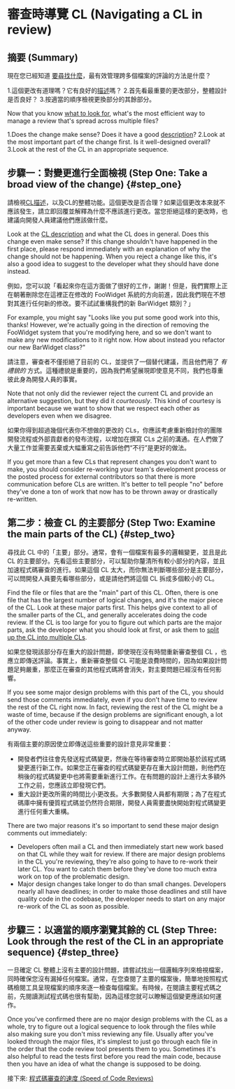 # 審查時導覽 CL (Navigating a CL in review)

## 摘要 (Summary)

現在您已經知道 [要尋找什麼](looking-for.md)，最有效管理跨多個檔案的評論的方法是什麼？

1.這個更改有道理嗎？它有良好的[描述](../developer/cl-descriptions.md)嗎？
2.首先看最重要的更改部分，整體設計是否良好？
3.按適當的順序檢視更換部分的其餘部分。

Now that you know [what to look for](looking-for.md), what's the most efficient
way to manage a review that's spread across multiple files?

1.Does the change make sense? Does it have a good
  [description](../developer/cl-descriptions.md)?
2.Look at the most important part of the change first. Is it well-designed
  overall?
3.Look at the rest of the CL in an appropriate sequence.

## 步驟一：對變更進行全面檢視 (Step One: Take a broad view of the change) {#step_one}

請檢視[CL描述](../developer/cl-descriptions.md)，以及CL的整體功能。這個更改是否合理？如果這個更改本來就不應該發生，請立即回覆並解釋為什麼不應該進行更改。當您拒絕這樣的更改時，也建議向開發人員建議他們應該做什麼。

Look at the [CL description](../developer/cl-descriptions.md) and what the CL
does in general. Does this change even make sense? If this change shouldn't have
happened in the first place, please respond immediately with an explanation of
why the change should not be happening. When you reject a change like this, it's
also a good idea to suggest to the developer what they should have done instead.

例如，您可以說「看起來你在這方面做了很好的工作，謝謝！但是，我們實際上正在朝著刪除您在這裡正在修改的 FooWidget 系統的方向前進，因此我們現在不想對其進行任何新的修改。要不試試重構我們的新 BarWidget 類別？」

For example, you might say "Looks like you put some good work into this, thanks!
However, we're actually going in the direction of removing the FooWidget system
that you're modifying here, and so we don't want to make any new modifications
to it right now. How about instead you refactor our new BarWidget class?"

請注意，審查者不僅拒絕了目前的 CL，並提供了一個替代建議，而且他們用了 *有禮貌的* 方式。這種禮貌是重要的，因為我們希望展現即使意見不同，我們也尊重彼此身為開發人員的事實。

Note that not only did the reviewer reject the current CL and provide an
alternative suggestion, but they did it *courteously*. This kind of courtesy is
important because we want to show that we respect each other as developers even
when we disagree.

如果你得到超過幾個代表你不想做的更改的 CLs，你應該考慮重新檢討你的團隊開發流程或外部貢獻者的發布流程，以增加在撰寫 CLs 之前的溝通。在人們做了大量工作並需要丟棄或大幅重寫之前告訴他們“不行”是更好的做法。

If you get more than a few CLs that represent changes you don't want to make,
you should consider re-working your team's development process or the posted
process for external contributors so that there is more communication before CLs
are written. It's better to tell people "no" before they've done a ton of work
that now has to be thrown away or drastically re-written.

## 第二步：檢查 CL 的主要部分 (Step Two: Examine the main parts of the CL) {#step_two}

尋找此 CL 中的「主要」部分。通常，會有一個檔案有最多的邏輯變更，並且是此 CL 的主要部分。先看這些主要部分，可以幫助你釐清所有較小部分的內容，並且加速程式碼審查的進行。如果這個 CL 太大，而你無法判斷哪些部分是主要部分，可以問開發人員要先看哪些部分，或是請他們將這個 CL 拆成多個較小的 CL。

Find the file or files that are the "main" part of this CL. Often, there is one
file that has the largest number of logical changes, and it's the major piece of
the CL. Look at these major parts first. This helps give context to all of the
smaller parts of the CL, and generally accelerates doing the code review. If the
CL is too large for you to figure out which parts are the major parts, ask the
developer what you should look at first, or ask them to
[split up the CL into multiple CLs](../developer/small-cls.md).

如果您發現該部分存在重大的設計問題，即使現在沒有時間重新審查整個 CL ，也應立即傳送評論。事實上，重新審查整個 CL 可能是浪費時間的，因為如果設計問題足夠嚴重，那麼正在審查的其他程式碼將會消失，對主要問題已經沒有任何影響。

If you see some major design problems with this part of the CL, you should send
those comments immediately, even if you don't have time to review the rest of
the CL right now. In fact, reviewing the rest of the CL might be a waste of
time, because if the design problems are significant enough, a lot of the other
code under review is going to disappear and not matter anyway.

有兩個主要的原因使立即傳送這些重要的設計意見非常重要：

- 開發者們往往會先發送程式碼變更，然後在等待審查時立即開始基於該程式碼變更進行新工作。如果您正在審查的程式碼變更存在重大設計問題，則他們在稍後的程式碼變更中也將需要重新進行工作。在有問題的設計上進行太多額外工作之前，您應該立即發現它們。
- 重大設計更改所需的時間比小更改長。大多數開發人員都有期限；為了在程式碼庫中擁有優質程式碼並仍然符合期限，開發人員需要盡快開始對程式碼變更進行任何重大重構。

There are two major reasons it's so important to send these major design
comments out immediately:

- Developers often mail a CL and then immediately start new work based on that
  CL while they wait for review. If there are major design problems in the CL
  you're reviewing, they're also going to have to re-work their later CL. You
  want to catch them before they've done too much extra work on top of the
  problematic design.
- Major design changes take longer to do than small changes. Developers nearly
  all have deadlines; in order to make those deadlines and still have quality
  code in the codebase, the developer needs to start on any major re-work of
  the CL as soon as possible.

## 步驟三：以適當的順序瀏覽其餘的 CL (Step Three: Look through the rest of the CL in an appropriate sequence) {#step_three}

一旦確定 CL 整體上沒有主要的設計問題，請嘗試找出一個邏輯序列來檢視檔案，同時確保您沒有漏掉任何檔案。通常，在您查閱了主要的檔案後，簡單地按照程式碼檢閱工具呈現檔案的順序來逐一檢查每個檔案。有時候，在閱讀主要程式碼之前，先閱讀測試程式碼也很有幫助，因為這樣您就可以瞭解這個變更應該如何運作。

Once you've confirmed there are no major design problems with the CL as a whole,
try to figure out a logical sequence to look through the files while also making
sure you don't miss reviewing any file. Usually after you've looked through the
major files, it's simplest to just go through each file in the order that
the code review tool presents them to you. Sometimes it's also helpful to read the tests
first before you read the main code, because then you have an idea of what the
change is supposed to be doing.

接下來: [程式碼審查的速度 (Speed of Code Reviews)](speed.md)
